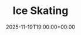 ---
title: "Ice Skating"
date: 2025-11-19T19:00:00+00:00
lng: "-1.140536162625388"
lat: "52.95184473099953"
---